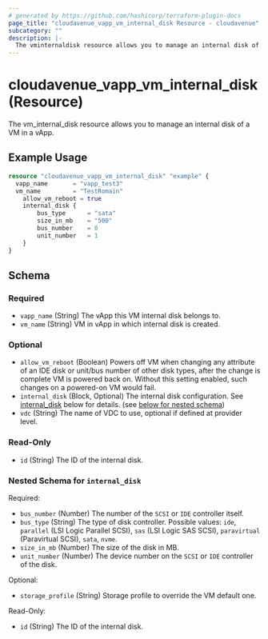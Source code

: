 ```yaml
---
# generated by https://github.com/hashicorp/terraform-plugin-docs
page_title: "cloudavenue_vapp_vm_internal_disk Resource - cloudavenue"
subcategory: ""
description: |-
  The vminternaldisk resource allows you to manage an internal disk of a VM in a vApp.
---
```


# cloudavenue_vapp_vm_internal_disk (Resource)

The vm_internal_disk resource allows you to manage an internal disk of a VM in a vApp.

## Example Usage

```terraform
resource "cloudavenue_vapp_vm_internal_disk" "example" {
  vapp_name       = "vapp_test3"
  vm_name         = "TestRomain"
	allow_vm_reboot = true
	internal_disk {
		bus_type      = "sata"
		size_in_mb    = "500"
		bus_number    = 0
		unit_number   = 1
	}
}
```

<!-- schema generated by tfplugindocs -->
## Schema

### Required

- `vapp_name` (String) The vApp this VM internal disk belongs to.
- `vm_name` (String) VM in vApp in which internal disk is created.

### Optional

- `allow_vm_reboot` (Boolean) Powers off VM when changing any attribute of an IDE disk or unit/bus number of other disk types, after the change is complete VM is powered back on. Without this setting enabled, such changes on a powered-on VM would fail.
- `internal_disk` (Block, Optional) The internal disk configuration. See [internal_disk](#internal_disk) below for details. (see [below for nested schema](#nestedblock--internal_disk))
- `vdc` (String) The name of VDC to use, optional if defined at provider level.

### Read-Only

- `id` (String) The ID of the internal disk.

<a id="nestedblock--internal_disk"></a>
### Nested Schema for `internal_disk`

Required:

- `bus_number` (Number) The number of the `SCSI` or `IDE` controller itself.
- `bus_type` (String) The type of disk controller. Possible values: `ide`, `parallel` (LSI Logic Parallel SCSI), `sas` (LSI Logic SAS SCSI), `paravirtual` (Paravirtual SCSI), `sata`, `nvme`.
- `size_in_mb` (Number) The size of the disk in MB.
- `unit_number` (Number) The device number on the `SCSI` or `IDE` controller of the disk.

Optional:

- `storage_profile` (String) Storage profile to override the VM default one.

Read-Only:

- `id` (String) The ID of the internal disk.


